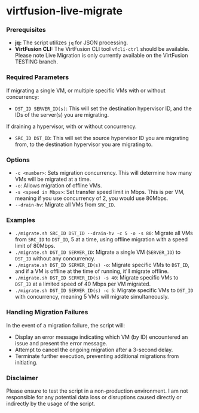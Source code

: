 # virtfusion-live-migrate

### Prerequisites

- **jq:** The script utilizes `jq` for JSON processing.
- **VirtFusion CLI:** The VirtFusion CLI tool `vfcli-ctrl` should be available. Please note Live Migration is only currently available on the VirtFusion TESTING branch.

### Required Parameters

If migrating a single VM, or multiple specific VMs with or without concurrency: 

- `DST_ID SERVER_ID(s)`: This will set the destination hypervisor ID, and the IDs of the server(s) you are migrating.

If draining a hypervisor, with or without concurrency.

- `SRC_ID DST_ID`: This will set the source hypervisor ID you are migrating from, to the destination hypervisor you are migrating to.

### Options
- `-c <number>`: Sets migration concurrency. This will determine how many VMs will be migrated at a time.
- `-o`: Allows migration of offline VMs.
- `-s <speed in Mbps>`: Set transfer speed limit in Mbps. This is per VM, meaning if you use concurrency of 2, you would use 80Mbps.
- `--drain-hv`: Migrate all VMs from `SRC_ID`.

### Examples
- `./migrate.sh SRC_ID DST_ID --drain-hv -c 5 -o -s 80`: Migrate all VMs from `SRC_ID` to `DST_ID`, 5 at a time, using offline migration with a speed limit of 80Mbps.
- `./migrate.sh DST_ID SERVER_ID`: Migrate a single VM (`SERVER_ID`) to `DST_ID` without any concurrency.
- `./migrate.sh DST_ID SERVER_ID(s) -o`: Migrate specific VMs to `DST_ID`, and if a VM is offline at the time of running, it'll migrate offline.
- `./migrate.sh DST_ID SERVER_ID(s) -s 40`: Migrate specific VMs to `DST_ID` at a limited speed of 40 Mbps per VM migrated.
- `./migrate.sh DST_ID SERVER_ID(s) -c 5`: Migrate specific VMs to `DST_ID` with concurrency, meaning 5 VMs will migrate simultaneously.

### Handling Migration Failures

In the event of a migration failure, the script will:
- Display an error message indicating which VM (by ID) encountered an issue and present the error message.
- Attempt to cancel the ongoing migration after a 3-second delay.
- Terminate further execution, preventing additional migrations from initiating.

### Disclaimer

Please ensure to test the script in a non-production environment. I am not responsible for any potential data loss or disruptions caused directly or indirectly by the usage of the script.
